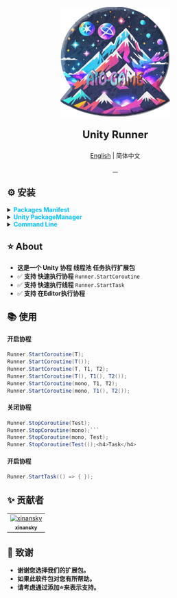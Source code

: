 <p align="center"> 
<img src="RES/Logo.svg" width="256" height="256" alt="https://github.com/AIO-GAME"> 
</p>
<p align="center" style="font-size: 24px;"> 
<b>Unity Runner</b>
</p>
<p align="center"><a href="README_EN.md">English</a> | 简体中文</p>
<p align="center">
<a href="https://github.com/AIO-GAME/Runner/security/policy"> 
<img alt="" src="https://img.shields.io/github/package-json/unity/AIO-GAME/Unity.Runner"> 
</a>
<a href="https://github.com/AIO-Game/Runner">
<img src="https://img.shields.io/github/license/AIO-Game/Unity.Runner" alt=""/>
</a>
<a href="https://github.com/AIO-Game/Runner">
<img src="https://img.shields.io/github/languages/code-size/AIO-Game/Unity.Runner?label=size" alt=""/>
</a>
<a href="https://openupm.com/packages/com.aio.runner/">
<img src="https://img.shields.io/npm/v/com.aio.runner?label=openupm&amp;registry_uri=https://package.openupm.com" alt=""/>
</a>
</p>

## ⚙ 安装

<details>
<summary>
<span style="color: deepskyblue; "><b>Packages Manifest</b></span>
</summary>

````json
{
  "dependencies": {
    "com.aio.runner": "latest"
  },
  "scopedRegistries": [
    {
      "name": "package.openupm.com",
      "url": "https://package.openupm.com",
      "scopes": [
        "com.aio.runner"
      ]
    }
  ]
}
````

</details>

<details>
<summary>
<span style="color: deepskyblue; "><b>Unity PackageManager</b></span>
</summary>

> open upm *中国版*

~~~
Name: package.openupm.cn
URL: https://package.openupm.cn
Scope(s): com.aio.runner
~~~

> open upm *国际版*

~~~
Name: package.openupm.com
URL: https://package.openupm.com
Scope(s): com.aio.runner
~~~

</details>

<details>
<summary>
<span style="color: deepskyblue; "><b>Command Line</b></span>
</summary>

> open *upm-cli*

~~~
openupm add com.aio.runner
~~~

</details>

## ⭐ About

- **这是一个 Unity 协程 线程池 任务执行扩展包**
- ✅ **支持 快速执行协程** `Runner.StartCoroutine`
- ✅ **支持 快速执行线程** `Runner.StartTask`
- ✅ **支持 在Editor执行协程**

## 📚 使用

<h4>开启协程</h4>

```csharp 
Runner.StartCoroutine(T);
Runner.StartCoroutine(T());
Runner.StartCoroutine(T, T1, T2);
Runner.StartCoroutine(T(), T1(), T2());
Runner.StartCoroutine(mono, T1, T2);
Runner.StartCoroutine(mono, T1(), T2());
``` 

<h4>关闭协程</h4>

```csharp
Runner.StopCoroutine(Test);
Runner.StopCoroutine(mono);```
Runner.StopCoroutine(mono, Test);
Runner.StopCoroutine(Test());<h4>Task</h4>      
``` 

<h4>开启协程</h4>

```csharp
Runner.StartTask(() => { });
```  

## ✨ 贡献者

<!-- readme: collaborators,contributors -start -->
<table>
	<tbody>
		<tr>
            <td align="center">
                <a href="https://github.com/xinansky">
                    <img src="https://avatars.githubusercontent.com/u/45371089?v=4" width="64;" alt="xinansky"/>
                    <br />
                    <sub><b>xinansky</b></sub>
                </a>
            </td>
		</tr>
	<tbody>
</table>
<!-- readme: collaborators,contributors -end -->

## 📢 致谢

- **谢谢您选择我们的扩展包。**
- **如果此软件包对您有所帮助。**
- **请考虑通过添加⭐来表示支持。**